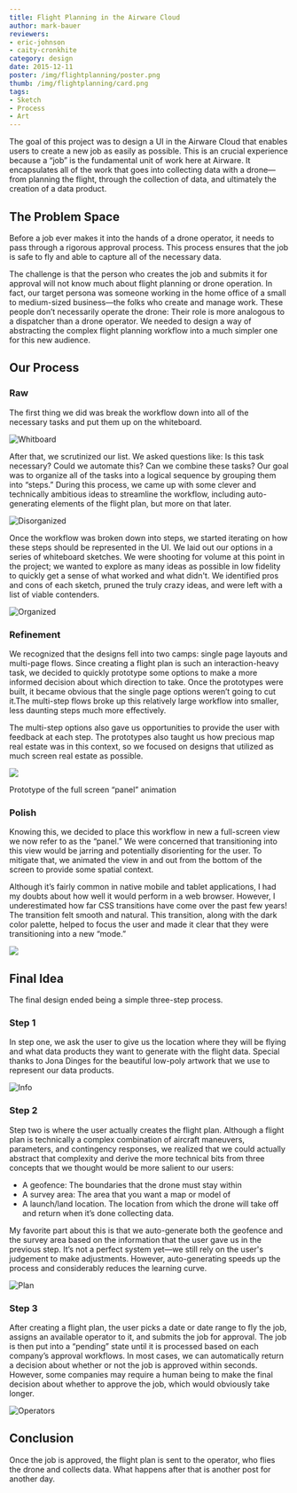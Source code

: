 ```yaml
---
title: Flight Planning in the Airware Cloud
author: mark-bauer
reviewers:
- eric-johnson
- caity-cronkhite
category: design
date: 2015-12-11
poster: /img/flightplanning/poster.png
thumb: /img/flightplanning/card.png
tags:
- Sketch
- Process
- Art
---
```


The goal of this project was to design a UI in the Airware Cloud that enables users to create a new job as easily as possible. This is an crucial experience because a “job” is the fundamental unit of work here at Airware. It encapsulates all of the work that goes into collecting data with a drone—from planning the flight, through the collection of data, and ultimately the creation of a data product.


The Problem Space
-----------------
Before a job ever makes it into the hands of a drone operator, it needs to pass through a rigorous  approval process. This process ensures that the job is safe to fly and able to capture all of the necessary data.

The challenge is that the person who creates the job and submits it for approval will not know much about flight planning or drone operation. In fact, our target persona was someone working in the home office of a small to medium-sized business—the folks who create and manage work. These people don’t necessarily operate the drone: Their role is more analogous to a dispatcher than a drone operator. We needed to design a way of abstracting the complex flight planning workflow into a much simpler one for this new audience.


Our Process
-----------

### Raw

The first thing we did was break the workflow down into all of the necessary tasks and put them up on the whiteboard.

![Whitboard](/img/flightplanning/whiteboard.png)

After that, we scrutinized our list. We asked questions like: Is this task necessary? Could we automate this? Can we combine these tasks? Our goal was to organize all of the tasks into a logical sequence by grouping them into “steps.” During this process, we came up with some clever and technically ambitious ideas to streamline the workflow, including auto-generating elements of the flight plan, but more on that later.  

![Disorganized](/img/flightplanning/disorganized.png)

Once the workflow was broken down into steps, we started iterating on how these steps should be represented in the UI. We laid out our options in a series of whiteboard sketches. We were shooting for volume at this point in the project; we wanted to explore as many ideas as possible in low fidelity to quickly get a sense of what worked and what didn't. We identified pros and cons of each sketch, pruned the truly crazy ideas, and were left with a list of viable contenders.

![Organized](/img/flightplanning/organized.png)


### Refinement

We recognized that the designs fell into two camps: single page layouts and multi-page flows. Since creating a flight plan is such an interaction-heavy task, we decided to quickly prototype some options to make a more informed decision about which direction to take. Once the prototypes were built, it became obvious that the single page options weren’t going to cut it.The multi-step flows broke up this relatively large workflow into smaller, less daunting steps much more effectively.

The multi-step options also gave us opportunities to provide the user with feedback at each step. The prototypes also taught us how precious map real estate was in this context, so we focused on designs that utilized as much screen real estate as possible.

![](https://placehold.it/750x400)

Prototype of the full screen “panel” animation


### Polish

Knowing this, we decided to place this workflow in new a full-screen view we now refer to as the “panel.” We were concerned that transitioning into this view would be jarring and potentially disorienting for the user. To mitigate that, we animated the view in and out from the bottom of the screen to provide some spatial context.

Although it’s fairly common in native mobile and tablet applications, I had my doubts about how well it would perform in a web browser. However, I underestimated how far CSS transitions have come over the past few years! The transition felt smooth and natural. This transition, along with the dark color palette, helped to focus the user and made it clear that they were transitioning into a new “mode.”

![](https://placehold.it/750x400)


Final Idea
----------

The final design ended being a simple three-step process.

### Step 1
In step one, we ask the user to give us the location where they will be flying and what data products they want to generate with the flight data. Special thanks to Jona Dinges for the beautiful low-poly artwork that we use to represent our data products.

![Info](/img/flightplanning/1-info.png)

### Step 2

Step two is where the user actually creates the flight plan. Although a flight plan is technically a complex combination of aircraft maneuvers, parameters, and contingency responses, we realized that we could actually abstract that complexity and derive the more technical bits from three concepts that we thought would be more salient to our users:

* A geofence: The boundaries that the drone must stay within
* A survey area: The area that you want a map or model of
* A launch/land location. The location from which the drone will take off and return when it’s done collecting data.

My favorite part about this is that we auto-generate both the geofence and the survey area based on the information that the user gave us in the previous step. It’s not a perfect system yet—we still rely on the user's judgement to make adjustments. However, auto-generating speeds up the process and considerably reduces the learning curve.

![Plan](/img/flightplanning/2-plan.png)

### Step 3

After creating a flight plan, the user picks a date or date range to fly the job, assigns an available operator to it, and submits the job for approval. The job is then put into a “pending” state until it is processed based on each company’s approval workflows. In most cases, we can automatically return a decision about whether or not the job is approved within seconds. However, some companies may require a human being to make the final decision about whether to approve the job, which would obviously take longer.

![Operators](/img/flightplanning/3-operators.png)

Conclusion
----------

Once the job is approved, the flight plan is sent to the operator, who flies the drone and collects data. What happens after that is another post for another day.
